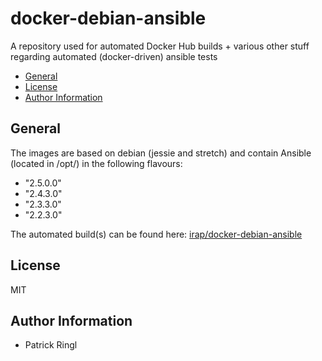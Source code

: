 # docker-debian-ansible

A repository used for automated Docker Hub builds + various other stuff regarding automated (docker-driven) ansible tests

<!-- toc -->

- [General](#general)
- [License](#license)
- [Author Information](#author-information)

<!-- tocstop -->

## General

The images are based on debian (jessie and stretch) and contain Ansible (located in /opt/) in the following flavours:
  - "2.5.0.0"
  - "2.4.3.0"
  - "2.3.3.0"
  - "2.2.3.0"

The automated build(s) can be found here: [irap/docker-debian-ansible](https://hub.docker.com/r/irap/docker-debian-ansible/)

## License

MIT

## Author Information

* Patrick Ringl
